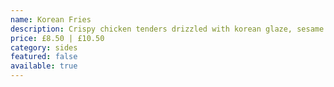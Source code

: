 ```yaml
---
name: Korean Fries
description: Crispy chicken tenders drizzled with korean glaze, sesame seeds, spring onions, chillies
price: £8.50 | £10.50
category: sides
featured: false
available: true
---
```

